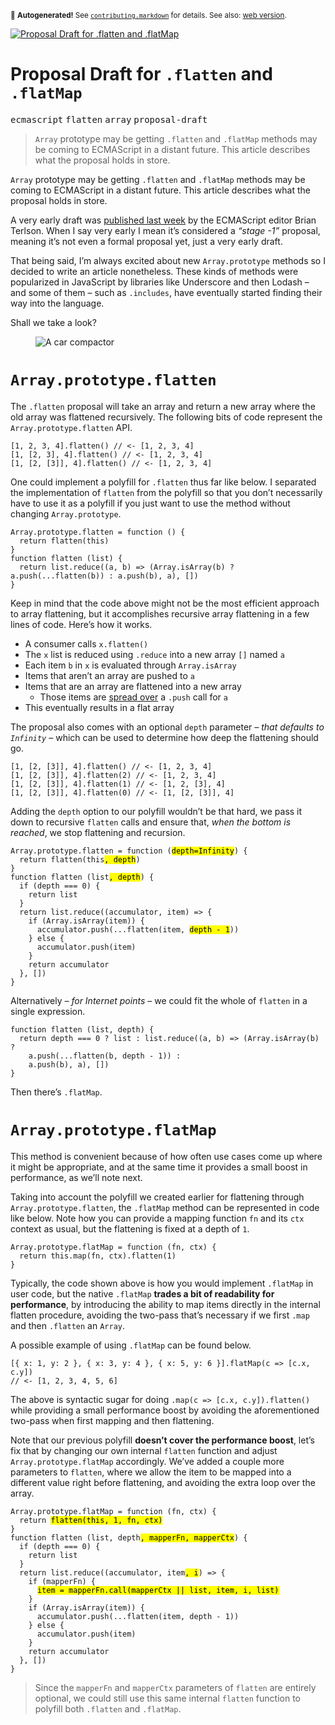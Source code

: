 <sub>&#x1F6A8; <strong>Autogenerated!</strong> See <a href="https://github.com/ponyfoo/articles/tree/noindex/contributing.markdown"><code>contributing.markdown</code></a> for details. See also: <a href="https://ponyfoo.com/articles/proposal-draft-for-flatten-and-flatmap">web version</a>.</sub>

<a href="https://ponyfoo.com/articles/proposal-draft-for-flatten-and-flatmap"><div><img src="https://i.imgur.com/JbIRSuN.jpg" alt="Proposal Draft for .flatten and .flatMap"></div></a>

<h1>Proposal Draft for <code class="md-code md-code-inline">.flatten</code> and <code class="md-code md-code-inline">.flatMap</code></h1>

<p><kbd>ecmascript</kbd> <kbd>flatten</kbd> <kbd>array</kbd> <kbd>proposal-draft</kbd></p>

<blockquote><p><code>Array</code> prototype may be getting <code>.flatten</code> and <code>.flatMap</code> methods may be coming to ECMAScript in a distant future. This article describes what the proposal holds in store.</p>
</blockquote>

<div><p><code class="md-code md-code-inline">Array</code> prototype may be getting <code class="md-code md-code-inline">.flatten</code> and <code class="md-code md-code-inline">.flatMap</code> methods may be coming to ECMAScript in a distant future. This article describes what the proposal holds in store.</p></div>

<blockquote></blockquote>

<div><p>A very early draft was <a href="http://bterlson.github.io/proposal-flatMap/" target="_blank" aria-label="Array.prototype.flatMap &amp; Array.prototype.flatten proposal">published last week</a> by the ECMAScript editor Brian Terlson. When I say very early I mean it&#x2019;s considered a <em>&#x201C;stage -1&#x201D;</em> proposal, meaning it&#x2019;s not even a formal proposal yet, just a very early draft.</p> <p>That being said, I&#x2019;m always excited about new <code class="md-code md-code-inline">Array.prototype</code> methods so I decided to write an article nonetheless. These kinds of methods were popularized in JavaScript by libraries like Underscore and then Lodash &#x2013; and some of them &#x2013; such as <code class="md-code md-code-inline">.includes</code>, have eventually started finding their way into the language.</p> <p>Shall we take a look?</p> <figure class="figure-has-loaded"><img src="https://i.imgur.com/gJJdfyS.jpg" alt="A car compactor"></figure></div>

<div><h1 id="arrayprototypeflatten"><code class="md-code md-code-inline">Array.prototype.flatten</code></h1> <p>The <code class="md-code md-code-inline">.flatten</code> proposal will take an array and return a new array where the old array was flattened recursively. The following bits of code represent the <code class="md-code md-code-inline">Array.prototype.flatten</code> API.</p> <pre class="md-code-block"><code class="md-code md-lang-javascript">[<span class="md-code-number">1</span>, <span class="md-code-number">2</span>, <span class="md-code-number">3</span>, <span class="md-code-number">4</span>].flatten() <span class="md-code-comment">// &lt;- [1, 2, 3, 4]</span>
[<span class="md-code-number">1</span>, [<span class="md-code-number">2</span>, <span class="md-code-number">3</span>], <span class="md-code-number">4</span>].flatten() <span class="md-code-comment">// &lt;- [1, 2, 3, 4]</span>
[<span class="md-code-number">1</span>, [<span class="md-code-number">2</span>, [<span class="md-code-number">3</span>]], <span class="md-code-number">4</span>].flatten() <span class="md-code-comment">// &lt;- [1, 2, 3, 4]</span>
</code></pre> <p>One could implement a polyfill for <code class="md-code md-code-inline">.flatten</code> thus far like below. I separated the implementation of <code class="md-code md-code-inline">flatten</code> from the polyfill so that you don&#x2019;t necessarily have to use it as a polyfill if you just want to use the method without changing <code class="md-code md-code-inline">Array.prototype</code>.</p> <pre class="md-code-block"><code class="md-code md-lang-javascript"><span class="md-code-built_in">Array</span>.prototype.flatten = <span class="md-code-function"><span class="md-code-keyword">function</span> <span class="md-code-params">()</span> </span>{
  <span class="md-code-keyword">return</span> flatten(<span class="md-code-keyword">this</span>)
}
<span class="md-code-function"><span class="md-code-keyword">function</span> <span class="md-code-title">flatten</span> <span class="md-code-params">(list)</span> </span>{
  <span class="md-code-keyword">return</span> list.reduce((a, b) =&gt; (<span class="md-code-built_in">Array</span>.isArray(b) ? a.push(...flatten(b)) : a.push(b), a), [])
}
</code></pre> <p>Keep in mind that the code above might not be the most efficient approach to array flattening, but it accomplishes recursive array flattening in a few lines of code. Here&#x2019;s how it works.</p> <ul> <li>A consumer calls <code class="md-code md-code-inline">x.flatten()</code></li> <li>The <code class="md-code md-code-inline">x</code> list is reduced using <code class="md-code md-code-inline">.reduce</code> into a new array <code class="md-code md-code-inline">[]</code> named <code class="md-code md-code-inline">a</code></li> <li>Each item <code class="md-code md-code-inline">b</code> in <code class="md-code md-code-inline">x</code> is evaluated through <code class="md-code md-code-inline">Array.isArray</code></li> <li>Items that aren&#x2019;t an array are pushed to <code class="md-code md-code-inline">a</code></li> <li>Items that are an array are flattened into a new array <ul> <li>Those items are <a href="https://ponyfoo.com/articles/es6-spread-and-butter-in-depth" aria-label="ES6 Spread and Butter in Depth">spread over</a> a <code class="md-code md-code-inline">.push</code> call for <code class="md-code md-code-inline">a</code></li> </ul> </li> <li>This eventually results in a flat array</li> </ul> <p>The proposal also comes with an optional <code class="md-code md-code-inline">depth</code> parameter <em>&#x2013; that defaults to <code class="md-code md-code-inline">Infinity</code> &#x2013;</em> which can be used to determine how deep the flattening should go.</p> <pre class="md-code-block"><code class="md-code md-lang-javascript">[<span class="md-code-number">1</span>, [<span class="md-code-number">2</span>, [<span class="md-code-number">3</span>]], <span class="md-code-number">4</span>].flatten() <span class="md-code-comment">// &lt;- [1, 2, 3, 4]</span>
[<span class="md-code-number">1</span>, [<span class="md-code-number">2</span>, [<span class="md-code-number">3</span>]], <span class="md-code-number">4</span>].flatten(<span class="md-code-number">2</span>) <span class="md-code-comment">// &lt;- [1, 2, 3, 4]</span>
[<span class="md-code-number">1</span>, [<span class="md-code-number">2</span>, [<span class="md-code-number">3</span>]], <span class="md-code-number">4</span>].flatten(<span class="md-code-number">1</span>) <span class="md-code-comment">// &lt;- [1, 2, [3], 4]</span>
[<span class="md-code-number">1</span>, [<span class="md-code-number">2</span>, [<span class="md-code-number">3</span>]], <span class="md-code-number">4</span>].flatten(<span class="md-code-number">0</span>) <span class="md-code-comment">// &lt;- [1, [2, [3]], 4]</span>
</code></pre> <p>Adding the <code class="md-code md-code-inline">depth</code> option to our polyfill wouldn&#x2019;t be that hard, we pass it down to recursive <code class="md-code md-code-inline">flatten</code> calls and ensure that, <em>when the bottom is reached</em>, we stop flattening and recursion.</p> <pre class="md-code-block"><code class="md-code md-lang-javascript"><span class="md-code-built_in">Array</span>.prototype.flatten = <span class="md-code-function"><span class="md-code-keyword">function</span> <span class="md-code-params">(<mark class="md-mark md-code-mark">depth=Infinity</mark>)</span> </span>{
  <span class="md-code-keyword">return</span> flatten(this<mark class="md-mark md-code-mark">, depth</mark>)
}
<span class="md-code-function"><span class="md-code-keyword">function</span> <span class="md-code-title">flatten</span> <span class="md-code-params">(list<mark class="md-mark md-code-mark">, depth</mark>)</span> </span>{
  <span class="md-code-keyword">if</span> (depth === <span class="md-code-number">0</span>) {
    <span class="md-code-keyword">return</span> list
  }
  <span class="md-code-keyword">return</span> list.reduce((accumulator, item) =&gt; {
    <span class="md-code-keyword">if</span> (<span class="md-code-built_in">Array</span>.isArray(item)) {
      accumulator.push(...flatten(item, <mark class="md-mark md-code-mark">depth - <span class="md-code-number">1</span></mark>))
    } <span class="md-code-keyword">else</span> {
      accumulator.push(item)
    }
    <span class="md-code-keyword">return</span> accumulator
  }, [])
}
</code></pre> <p>Alternatively <em>&#x2013; for Internet points &#x2013;</em> we could fit the whole of <code class="md-code md-code-inline">flatten</code> in a single expression.</p> <pre class="md-code-block"><code class="md-code md-lang-javascript"><span class="md-code-function"><span class="md-code-keyword">function</span> <span class="md-code-title">flatten</span> <span class="md-code-params">(list, depth)</span> </span>{
  <span class="md-code-keyword">return</span> depth === <span class="md-code-number">0</span> ? list : list.reduce((a, b) =&gt; (<span class="md-code-built_in">Array</span>.isArray(b) ?
    a.push(...flatten(b, depth - <span class="md-code-number">1</span>)) :
    a.push(b), a), [])
}
</code></pre> <p>Then there&#x2019;s <code class="md-code md-code-inline">.flatMap</code>.</p> <h1 id="arrayprototypeflatmap"><code class="md-code md-code-inline">Array.prototype.flatMap</code></h1> <p>This method is convenient because of how often use cases come up where it might be appropriate, and at the same time it provides a small boost in performance, as we&#x2019;ll note next.</p> <p>Taking into account the polyfill we created earlier for flattening through <code class="md-code md-code-inline">Array.prototype.flatten</code>, the <code class="md-code md-code-inline">.flatMap</code> method can be represented in code like below. Note how you can provide a mapping function <code class="md-code md-code-inline">fn</code> and its <code class="md-code md-code-inline">ctx</code> context as usual, but the flattening is fixed at a depth of <code class="md-code md-code-inline">1</code>.</p> <pre class="md-code-block"><code class="md-code md-lang-javascript"><span class="md-code-built_in">Array</span>.prototype.flatMap = <span class="md-code-function"><span class="md-code-keyword">function</span> <span class="md-code-params">(fn, ctx)</span> </span>{
  <span class="md-code-keyword">return</span> <span class="md-code-keyword">this</span>.map(fn, ctx).flatten(<span class="md-code-number">1</span>)
}
</code></pre> <p>Typically, the code shown above is how you would implement <code class="md-code md-code-inline">.flatMap</code> in user code, but the native <code class="md-code md-code-inline">.flatMap</code> <strong>trades a bit of readability for performance</strong>, by introducing the ability to map items directly in the internal flatten procedure, avoiding the two-pass that&#x2019;s necessary if we first <code class="md-code md-code-inline">.map</code> and then <code class="md-code md-code-inline">.flatten</code> an <code class="md-code md-code-inline">Array</code>.</p> <p>A possible example of using <code class="md-code md-code-inline">.flatMap</code> can be found below.</p> <pre class="md-code-block"><code class="md-code md-lang-javascript">[{ x: <span class="md-code-number">1</span>, y: <span class="md-code-number">2</span> }, { x: <span class="md-code-number">3</span>, y: <span class="md-code-number">4</span> }, { x: <span class="md-code-number">5</span>, y: <span class="md-code-number">6</span> }].flatMap(c =&gt; [c.x, c.y])
<span class="md-code-comment">// &lt;- [1, 2, 3, 4, 5, 6]</span>
</code></pre> <p>The above is syntactic sugar for doing <code class="md-code md-code-inline">.map(c =&gt; [c.x, c.y]).flatten()</code> while providing a small performance boost by avoiding the aforementioned two-pass when first mapping and then flattening.</p> <p>Note that our previous polyfill <strong>doesn&#x2019;t cover the performance boost</strong>, let&#x2019;s fix that by changing our own internal <code class="md-code md-code-inline">flatten</code> function and adjust <code class="md-code md-code-inline">Array.prototype.flatMap</code> accordingly. We&#x2019;ve added a couple more parameters to <code class="md-code md-code-inline">flatten</code>, where we allow the item to be mapped into a different value right before flattening, and avoiding the extra loop over the array.</p> <pre class="md-code-block"><code class="md-code md-lang-javascript"><span class="md-code-built_in">Array</span>.prototype.flatMap = <span class="md-code-function"><span class="md-code-keyword">function</span> <span class="md-code-params">(fn, ctx)</span> </span>{
  <span class="md-code-keyword">return</span> <mark class="md-mark md-code-mark">flatten(<span class="md-code-keyword">this</span>, <span class="md-code-number">1</span>, fn, ctx)</mark>
}
<span class="md-code-function"><span class="md-code-keyword">function</span> <span class="md-code-title">flatten</span> <span class="md-code-params">(list, depth<mark class="md-mark md-code-mark">, mapperFn, mapperCtx</mark>)</span> </span>{
  <span class="md-code-keyword">if</span> (depth === <span class="md-code-number">0</span>) {
    <span class="md-code-keyword">return</span> list
  }
  <span class="md-code-keyword">return</span> list.reduce((accumulator, item<mark class="md-mark md-code-mark">, i</mark>) =&gt; {
    <span class="md-code-keyword">if</span> (mapperFn) {
      <mark class="md-mark md-code-mark">item = mapperFn.call(mapperCtx || list, item, i, list)</mark>
    }
    <span class="md-code-keyword">if</span> (<span class="md-code-built_in">Array</span>.isArray(item)) {
      accumulator.push(...flatten(item, depth - <span class="md-code-number">1</span>))
    } <span class="md-code-keyword">else</span> {
      accumulator.push(item)
    }
    <span class="md-code-keyword">return</span> accumulator
  }, [])
}
</code></pre> <blockquote> <p>Since the <code class="md-code md-code-inline">mapperFn</code> and <code class="md-code md-code-inline">mapperCtx</code> parameters of <code class="md-code md-code-inline">flatten</code> are entirely optional, we could still use this same internal <code class="md-code md-code-inline">flatten</code> function to polyfill both <code class="md-code md-code-inline">.flatten</code> and <code class="md-code md-code-inline">.flatMap</code>.</p> </blockquote></div>
